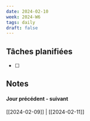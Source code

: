 ```yaml
---
date: 2024-02-10
week: 2024-W6
tags: daily
draft: false 
---
```


## Tâches planifiées

- [ ] 

## Notes


#### Jour précédent - suivant 
[[2024-02-09]] | [[2024-02-11]]